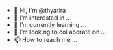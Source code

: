 - 👋 Hi, I’m @thyatira
- 👀 I’m interested in ...
- 🌱 I’m currently learning ...
- 💞️ I’m looking to collaborate on ...
- 📫 How to reach me ...

<!---
thyatira/thyatira is a ✨ special ✨ repository because its `README.md` (this file) appears on your GitHub profile.
You can click the Preview link to take a look at your changes.
--->
